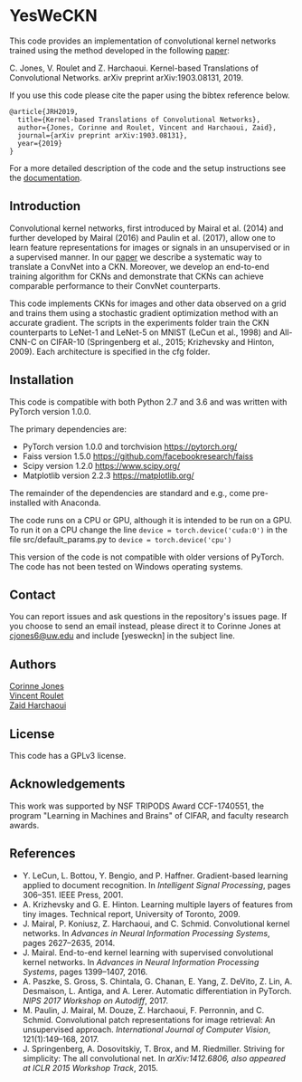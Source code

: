 YesWeCKN
====================================

This code provides an implementation of convolutional kernel networks trained using the method developed in the following [paper](https://arxiv.org/pdf/1903.08131.pdf):

C. Jones, V. Roulet and Z. Harchaoui. Kernel-based Translations of Convolutional Networks. arXiv preprint arXiv:1903.08131, 2019.

If you use this code please cite the paper using the bibtex reference below.

```
@article{JRH2019,
  title={Kernel-based Translations of Convolutional Networks},
  author={Jones, Corinne and Roulet, Vincent and Harchaoui, Zaid},
  journal={arXiv preprint arXiv:1903.08131},
  year={2019}
}
```

For a more detailed description of the code and the setup instructions see the [documentation](http://www.stat.washington.edu/people/cjones6/software/yesweckn).


Introduction
-----------------
Convolutional kernel networks, first introduced by Mairal et al. (2014) and further developed by Mairal (2016) and Paulin et al. (2017), allow one to learn feature representations for images or signals in an unsupervised or in a supervised manner. In our [paper](https://arxiv.org/pdf/1903.08131.pdf) we describe a systematic way to translate a ConvNet into a CKN. Moreover, we develop an end-to-end training algorithm for CKNs and demonstrate that CKNs can achieve comparable performance to their ConvNet counterparts.

This code implements CKNs for images and other data observed on a grid and trains them using a stochastic gradient optimization method with an accurate gradient. The scripts in the experiments folder train the CKN counterparts to LeNet-1 and LeNet-5 on MNIST (LeCun et al., 1998) and All-CNN-C on CIFAR-10 (Springenberg et al., 2015; Krizhevsky and Hinton, 2009). Each architecture is specified in the cfg folder. 

Installation
-----------------
This code is compatible with both Python 2.7 and 3.6 and was written with PyTorch version 1.0.0. 

The primary dependencies are:

* PyTorch version 1.0.0 and torchvision https://pytorch.org/
* Faiss version 1.5.0 https://github.com/facebookresearch/faiss
* Scipy version 1.2.0 https://www.scipy.org/
* Matplotlib version 2.2.3 https://matplotlib.org/

The remainder of the dependencies are standard and e.g., come pre-installed with Anaconda.

The code runs on a CPU or GPU, although it is intended to be run on a GPU. To run it on a CPU change the line 
`device = torch.device('cuda:0')`
 in the file src/default_params.py to `device = torch.device('cpu')`
 
This version of the code is not compatible with older versions of PyTorch. The code has not been tested on Windows operating systems.

Contact
-----------------
You can report issues and ask questions in the repository's issues page. If you choose to send an email instead, please direct it to Corinne Jones at cjones6@uw.edu and include [yesweckn] in the subject line.

Authors
-----------------
[Corinne Jones](https://www.stat.washington.edu/people/cjones6/)  
[Vincent Roulet](http://faculty.washington.edu/vroulet/)  
[Zaid Harchaoui](http://faculty.washington.edu/zaid/)  


License
-----------------
This code has a GPLv3 license.


Acknowledgements
--------------------------
This work was supported by NSF TRIPODS Award CCF-1740551, the program "Learning in Machines and Brains" of CIFAR, and faculty research awards.


References
-----------------
- Y. LeCun, L. Bottou, Y. Bengio, and P. Haffner. Gradient-based learning applied to document recognition. In *Intelligent Signal Processing*, pages 306–351. IEEE Press, 2001.
- A. Krizhevsky and G. E. Hinton. Learning multiple layers of features from tiny images. Technical report, University of Toronto, 2009.
- J. Mairal, P. Koniusz, Z. Harchaoui, and C. Schmid. Convolutional kernel networks. In *Advances in Neural Information Processing Systems*, pages 2627–2635, 2014.
- J. Mairal. End-to-end kernel learning with supervised convolutional kernel networks. In *Advances in Neural Information Processing Systems*, pages 1399–1407, 2016.
- A. Paszke, S. Gross, S. Chintala, G. Chanan, E. Yang, Z. DeVito, Z. Lin, A. Desmaison, L. Antiga, and A. Lerer. Automatic differentiation in PyTorch. *NIPS 2017 Workshop on Autodiff*, 2017.
- M. Paulin, J. Mairal, M. Douze, Z. Harchaoui, F. Perronnin, and C. Schmid. Convolutional patch representations for image retrieval: An unsupervised approach. *International Journal of Computer Vision*, 121(1):149–168, 2017.
- J. Springenberg, A. Dosovitskiy, T. Brox, and M. Riedmiller. Striving for simplicity: The all convolutional net. In *arXiv:1412.6806, also appeared at ICLR 2015 Workshop Track*, 2015.
